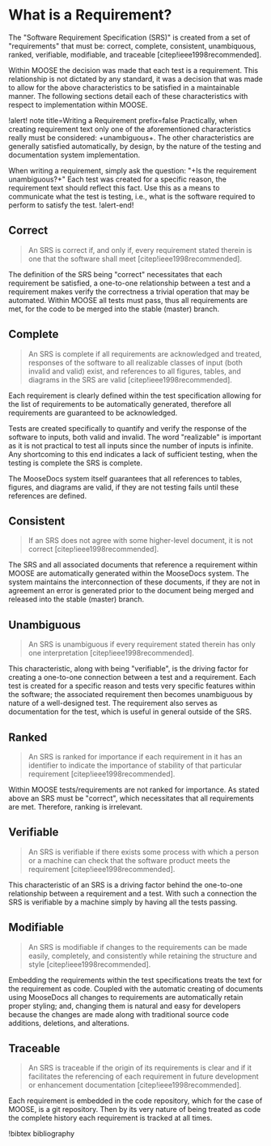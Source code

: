 # What is a Requirement?

The "Software Requirement Specification (SRS)" is created from a set of "requirements" that
must be: correct, complete, consistent, unambiquous, ranked, verifiable,
modifiable, and traceable [citep!ieee1998recommended].

Within MOOSE the decision was made that each test is a requirement. This relationship is not
dictated by any standard, it was a decision that was made to allow for the above characteristics
to be satisfied in a maintainable manner. The following sections detail each of these
characteristics with respect to implementation within MOOSE.

!alert! note title=Writing a Requirement prefix=false
Practically, when creating requirement text only one of the aforementioned characteristics really
must be considered: +unambiguous+. The other characteristics are generally satisfied
automatically, by design, by the nature of the testing and documentation system implementation.

When writing a requirement, simply ask the question: "+Is the requirement unambiguous?+" Each
test was created for a specific reason, the requirement text should reflect this fact. Use this
as a means to communicate what the test is testing, i.e., what is the software required to
perform to satisfy the test.
!alert-end!


## Correct

> An SRS is correct if, and only if, every requirement stated therein is one that the software
> shall meet [citep!ieee1998recommended].

The definition of the SRS being "correct" necessitates that each requirement be satisfied, a
one-to-one relationship between a test and a requirement makes verify the correctness a
trivial operation that may be automated. Within MOOSE all tests must pass, thus all requirements
are met, for the code to be merged into the stable (master) branch.

## Complete

> An SRS is complete if all requirements are acknowledged and treated, responses of the software
> to all realizable classes of input (both invalid and valid) exist, and references to all figures,
> tables, and diagrams in the SRS are valid [citep!ieee1998recommended].

Each requirement is clearly defined within the test specification allowing for the list of
requirements to be automatically generated, therefore all requirements are guaranteed to be
acknowledged.

Tests are created specifically to quantify and verify the response of the software to inputs, both
valid and invalid. The word "realizable" is important as it is not practical to test all inputs
since the number of inputs is infinite. Any shortcoming to this end indicates a lack of sufficient
testing, when the testing is complete the SRS is complete.

The MooseDocs system itself guarantees that all references to tables, figures, and diagrams are
valid, if they are not testing fails until these references are defined.

## Consistent

> If an SRS does not agree with some higher-level document, it is not correct
> [citep!ieee1998recommended].

The SRS and all associated documents that reference a requirement within MOOSE are automatically
generated within the MooseDocs system. The system maintains the interconnection of these documents,
if they are not in agreement an error is generated prior to the document being merged and released
into the stable (master) branch.

## Unambiguous

> An SRS is unambiguous if every requirement stated therein has only one interpretation
> [citep!ieee1998recommended].

This characteristic, along with being "verifiable", is the driving factor for creating a
one-to-one connection between a test and a requirement. Each test is created for a specific reason
and tests very specific features within the software; the associated requirement then becomes
unambiguous by nature of a well-designed test. The requirement also serves as documentation for
the test, which is useful in general outside of the SRS.

## Ranked

> An SRS is ranked for importance if each requirement in it has an identifier to indicate the
> importance of stability of that particular requirement [citep!ieee1998recommended].

Within MOOSE tests/requirements are not ranked for importance. As stated above an SRS must be
"correct", which necessitates that all requirements are met. Therefore, ranking is irrelevant.

## Verifiable

> An SRS is verifiable if there exists some process with which a person or a machine can check that
> the software product meets the requirement [citep!ieee1998recommended].

This characteristic of an SRS is a driving factor behind the one-to-one relationship between
a requirement and a test. With such a connection the SRS is verifiable by a machine simply by
having all the tests passing.

## Modifiable

> An SRS is modifiable if changes to the requirements can be made easily, completely, and
> consistently while retaining the structure and style [citep!ieee1998recommended].

Embedding the requirements within the test specifications treats the text for the requirement as
code. Coupled with the automatic creating of documents using MooseDocs all changes to requirements
are automatically retain proper styling; and, changing them is natural and easy for developers
because the changes are made along with traditional source code additions, deletions, and
alterations.

## Traceable

> An SRS is traceable if the origin of its requirements is clear and if it facilitates the
> referencing of each requirement in future development or enhancement documentation
> [citep!ieee1998recommended].

Each requirement is embedded in the code repository, which for the case of MOOSE, is a git
repository. Then by its very nature of being treated as code the complete history each requirement
is tracked at all times.



!bibtex bibliography
